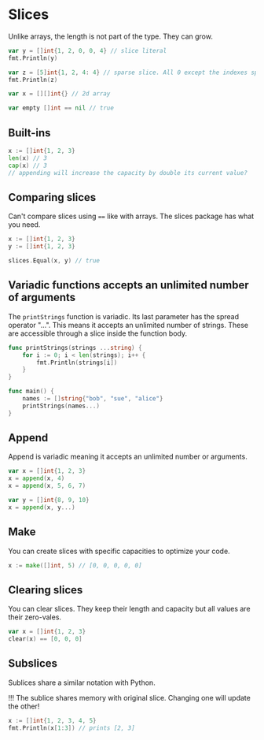 # Slices

Unlike arrays, the length is not part of the type. They can grow.

```go
var y = []int{1, 2, 0, 0, 4} // slice literal
fmt.Println(y)

var z = [5]int{1, 2, 4: 4} // sparse slice. All 0 except the indexes specified
fmt.Println(z)

var x = [][]int{} // 2d array

var empty []int == nil // true
```


## Built-ins
```go
x := []int{1, 2, 3}
len(x) // 3
cap(x) // 3
// appending will increase the capacity by double its current value?
```


## Comparing slices

Can't compare slices using `==` like with arrays. The slices package has what you need.

```go
x := []int{1, 2, 3}
y := []int{1, 2, 3}

slices.Equal(x, y) // true
```


## Variadic functions accepts an unlimited number of arguments 

The `printStrings` function is variadic. Its last parameter has the spread operator "...". This means it accepts an unlimited number of strings. These are accessible through a slice inside the function body.
```go
func printStrings(strings ...string) {
	for i := 0; i < len(strings); i++ {
		fmt.Println(strings[i])
	}
}

func main() {
    names := []string{"bob", "sue", "alice"}
    printStrings(names...)
}
```


## Append

Append is variadic meaning it accepts an unlimited number or arguments.
```go
var x = []int{1, 2, 3}
x = append(x, 4)
x = append(x, 5, 6, 7)

var y = []int{8, 9, 10}
x = append(x, y...)
```


## Make

You can create slices with specific capacities to optimize your code.

```go
x := make([]int, 5) // [0, 0, 0, 0, 0]
```


## Clearing slices

You can clear slices. They keep their length and capacity but all values are their zero-vales.

```go
var x = []int{1, 2, 3}
clear(x) == [0, 0, 0]
```


## Subslices

Sublices share a similar notation with Python. 

!!! The sublice shares memory with original slice. Changing one will update the other!

```go
x := []int{1, 2, 3, 4, 5}
fmt.Println(x[1:3]) // prints [2, 3]
```

